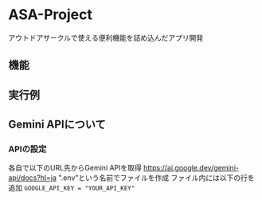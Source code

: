 # ASA-Project
アウトドアサークルで使える便利機能を詰め込んだアプリ開発
## 機能
## 実行例
## Gemini APIについて
### APIの設定
各自で以下のURL先からGemini APIを取得
https://ai.google.dev/gemini-api/docs?hl=ja
".env"という名前でファイルを作成
ファイル内には以下の行を追加
`GOOGLE_API_KEY = "YOUR_API_KEY"`